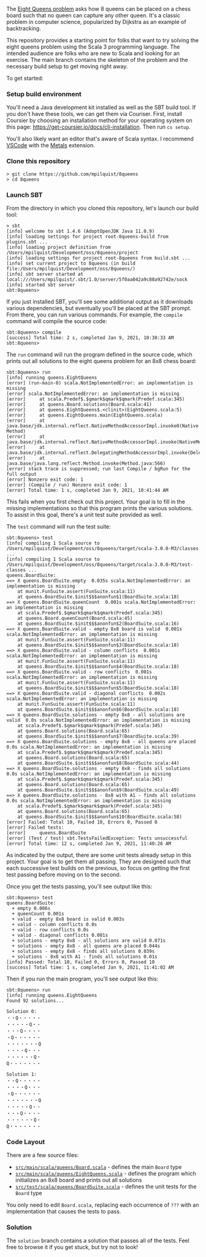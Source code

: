 The [Eight Queens problem](https://en.wikipedia.org/wiki/Eight_queens_puzzle) asks how 8 queens can be placed on a chess board such that no queen can capture any other queen. It's a classic problem in computer science, popularized by Dijkstra as an example of backtracking.

This repository provides a starting point for folks that want to try solving the eight queens problem using the Scala 3 programming language. The intended audience are folks who are new to Scala and looking for an exercise. The main branch contains the skeleton of the problem and the necessary build setup to get moving right away.

To get started:

### Setup build environment

You'll need a Java development kit installed as well as the SBT build tool. If you don't have these tools, we can get them via Couriser. First, install Coursier by choosing an installation method for your operating system on this page: https://get-coursier.io/docs/cli-installation. Then run `cs setup`.

You'll also likely want an editor that's aware of Scala syntax. I recommend [VSCode](https://code.visualstudio.com) with the [Metals](https://scalameta.org/metals/docs/editors/vscode.html) extension.

### Clone this repository

```
> git clone https://github.com/mpilquist/8queens
> cd 8queens
```


### Launch SBT

From the directory in which you cloned this repository, let's launch our build tool:

```
> sbt
[info] welcome to sbt 1.4.6 (AdoptOpenJDK Java 11.0.9)
[info] loading settings for project root-8queens-build from plugins.sbt ...
[info] loading project definition from /Users/mpilquist/Development/oss/8queens/project
[info] loading settings for project root-8queens from build.sbt ...
[info] set current project to 8queens (in build file:/Users/mpilquist/Development/oss/8queens/)
[info] sbt server started at local:///Users/mpilquist/.sbt/1.0/server/5f0aa042a9c88a92742e/sock
[info] started sbt server
sbt:8queens>
```

If you just installed SBT, you'll see some additional output as it downloads various dependencies, but eventually you'll be placed at the SBT prompt. From there, you can run various commands. For example, the `compile` command will compile the source code:

```
sbt:8queens> compile
[success] Total time: 2 s, completed Jan 9, 2021, 10:38:33 AM
sbt:8queens>
```

The `run` command will run the program defined in the source code, which prints out all solutions to the eight queens problem for an 8x8 chess board:

```
sbt:8queens> run
[info] running queens.EightQueens
[error] (run-main-0) scala.NotImplementedError: an implementation is missing
[error] scala.NotImplementedError: an implementation is missing
[error] 	at scala.Predef$.$qmark$qmark$qmark(Predef.scala:345)
[error] 	at queens.Board.solutions(Board.scala:41)
[error] 	at queens.EightQueens$.<clinit>(EightQueens.scala:5)
[error] 	at queens.EightQueens.main(EightQueens.scala)
[error] 	at java.base/jdk.internal.reflect.NativeMethodAccessorImpl.invoke0(Native Method)
[error] 	at java.base/jdk.internal.reflect.NativeMethodAccessorImpl.invoke(NativeMethodAccessorImpl.java:62)
[error] 	at java.base/jdk.internal.reflect.DelegatingMethodAccessorImpl.invoke(DelegatingMethodAccessorImpl.java:43)
[error] 	at java.base/java.lang.reflect.Method.invoke(Method.java:566)
[error] stack trace is suppressed; run last Compile / bgRun for the full output
[error] Nonzero exit code: 1
[error] (Compile / run) Nonzero exit code: 1
[error] Total time: 1 s, completed Jan 9, 2021, 10:41:44 AM
```

This fails when you first check out this project. Your goal is to fill in the missing implementations so that this program prints the various solutions. To assist in this goal, there's a unit test suite provided as well.

The `test` command will run the test suite:

```
sbt:8queens> test
[info] compiling 1 Scala source to /Users/mpilquist/Development/oss/8queens/target/scala-3.0.0-M3/classes ...
[info] compiling 1 Scala source to /Users/mpilquist/Development/oss/8queens/target/scala-3.0.0-M3/test-classes ...
queens.BoardSuite:
==> X queens.BoardSuite.empty  0.035s scala.NotImplementedError: an implementation is missing
    at munit.FunSuite.assert(FunSuite.scala:11)
    at queens.BoardSuite.$init$$$anonfun$1(BoardSuite.scala:18)
==> X queens.BoardSuite.queenCount  0.001s scala.NotImplementedError: an implementation is missing
    at scala.Predef$.$qmark$qmark$qmark(Predef.scala:345)
    at queens.Board.queenCount(Board.scala:45)
    at queens.BoardSuite.$init$$$anonfun$2(BoardSuite.scala:16)
==> X queens.BoardSuite.valid - empty 8x8 board is valid  0.001s scala.NotImplementedError: an implementation is missing
    at munit.FunSuite.assert(FunSuite.scala:11)
    at queens.BoardSuite.$init$$$anonfun$3(BoardSuite.scala:18)
==> X queens.BoardSuite.valid - column conflicts  0.001s scala.NotImplementedError: an implementation is missing
    at munit.FunSuite.assert(FunSuite.scala:11)
    at queens.BoardSuite.$init$$$anonfun$4(BoardSuite.scala:18)
==> X queens.BoardSuite.valid - row conflicts  0.001s scala.NotImplementedError: an implementation is missing
    at munit.FunSuite.assert(FunSuite.scala:11)
    at queens.BoardSuite.$init$$$anonfun$5(BoardSuite.scala:18)
==> X queens.BoardSuite.valid - diagonal conflicts  0.002s scala.NotImplementedError: an implementation is missing
    at munit.FunSuite.assert(FunSuite.scala:11)
    at queens.BoardSuite.$init$$$anonfun$6(BoardSuite.scala:18)
==> X queens.BoardSuite.solutions - empty 8x8 - all solutions are valid  0.0s scala.NotImplementedError: an implementation is missing
    at scala.Predef$.$qmark$qmark$qmark(Predef.scala:345)
    at queens.Board.solutions(Board.scala:65)
    at queens.BoardSuite.$init$$$anonfun$7(BoardSuite.scala:39)
==> X queens.BoardSuite.solutions - empty 8x8 - all queens are placed  0.0s scala.NotImplementedError: an implementation is missing
    at scala.Predef$.$qmark$qmark$qmark(Predef.scala:345)
    at queens.Board.solutions(Board.scala:65)
    at queens.BoardSuite.$init$$$anonfun$8(BoardSuite.scala:44)
==> X queens.BoardSuite.solutions - empty 8x8 - finds all solutions  0.0s scala.NotImplementedError: an implementation is missing
    at scala.Predef$.$qmark$qmark$qmark(Predef.scala:345)
    at queens.Board.solutions(Board.scala:65)
    at queens.BoardSuite.$init$$$anonfun$9(BoardSuite.scala:49)
==> X queens.BoardSuite.solutions - 8x8 with A1 - finds all solutions  0.0s scala.NotImplementedError: an implementation is missing
    at scala.Predef$.$qmark$qmark$qmark(Predef.scala:345)
    at queens.Board.solutions(Board.scala:65)
    at queens.BoardSuite.$init$$$anonfun$10(BoardSuite.scala:58)
[error] Failed: Total 10, Failed 10, Errors 0, Passed 0
[error] Failed tests:
[error] 	queens.BoardSuite
[error] (Test / test) sbt.TestsFailedException: Tests unsuccessful
[error] Total time: 12 s, completed Jan 9, 2021, 11:40:26 AM
```

As indicated by the output, there are some unit tests already setup in this project. Your goal is to get them all passing. They are designed such that each successive test builds on the previous, so focus on getting the first test passing before moving on to the second.

Once you get the tests passing, you'll see output like this:

```
sbt:8queens> test
queens.BoardSuite:
  + empty 0.006s
  + queenCount 0.001s
  + valid - empty 8x8 board is valid 0.003s
  + valid - column conflicts 0.0s
  + valid - row conflicts 0.0s
  + valid - diagonal conflicts 0.001s
  + solutions - empty 8x8 - all solutions are valid 0.071s
  + solutions - empty 8x8 - all queens are placed 0.044s
  + solutions - empty 8x8 - finds all solutions 0.039s
  + solutions - 8x8 with A1 - finds all solutions 0.01s
[info] Passed: Total 10, Failed 0, Errors 0, Passed 10
[success] Total time: 1 s, completed Jan 9, 2021, 11:41:02 AM
```

Then if you run the main program, you'll see output like this:

```
sbt:8queens> run
[info] running queens.EightQueens
Found 92 solutions...

Solution 0:
・・Q・・・・・
・・・・・Q・・
・・・Q・・・・
・Q・・・・・・
・・・・・・・Q
・・・・Q・・・
・・・・・・Q・
Q・・・・・・・

Solution 1:
・・Q・・・・・
・・・・Q・・・
・Q・・・・・・
・・・・・・・Q
・・・・・Q・・
・・・Q・・・・
・・・・・・Q・
Q・・・・・・・
```

### Code Layout

There are a few source files:
 - [`src/main/scala/queens/Board.scala`](src/main/scala/queens/Board.scala) - defines the main `Board` type
 - [`src/main/scala/queens/EightQueens.scala`](src/main/scala/queens/EightQueens.scala) - defines the program which initializes an 8x8 board and prints out all solutions
 - [`src/test/scala/queens/BoardSuite.scala`](src/test/scala/queens/BoardSuite.scala) - defines the unit tests for the `Board` type

You only need to edit `Board.scala`, replacing each occurrence of `???` with an implementation that causes the tests to pass.

### Solution

The `solution` branch contains a solution that passes all of the tests. Feel free to browse it if you get stuck, but try not to look!

